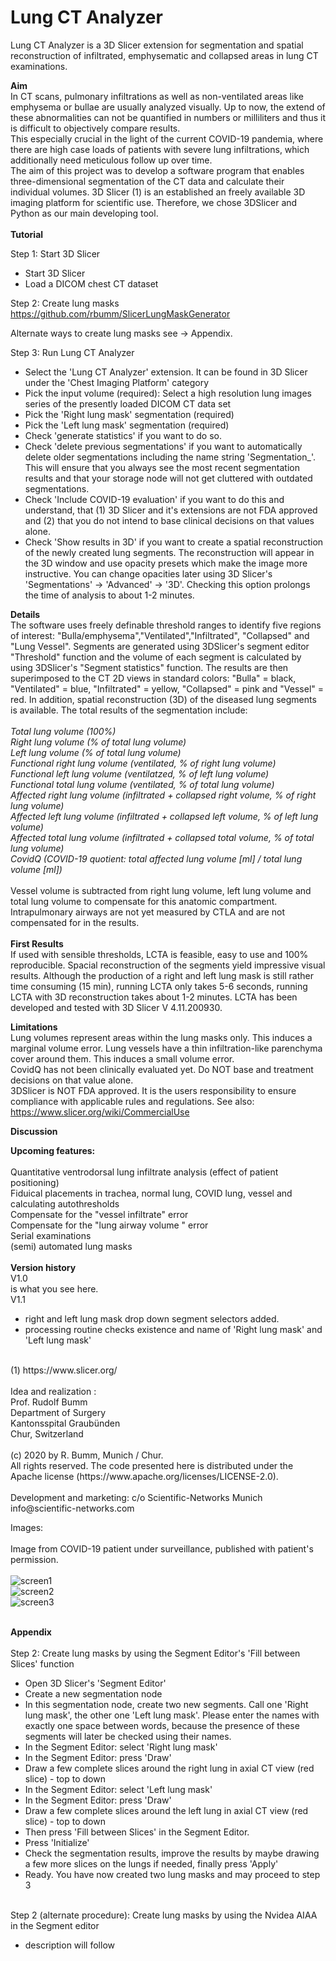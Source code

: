 # Lung CT Analyzer

Lung CT Analyzer is a 3D Slicer extension for segmentation and spatial reconstruction of infiltrated, emphysematic and collapsed areas in lung CT examinations. 

<b>Aim </b><br>
In CT scans, pulmonary infiltrations as well as non-ventilated areas like emphysema or bullae are usually analyzed visually. 
Up to now, the extend of these abnormalities can not be quantified in numbers or milliliters and thus it is difficult to objectively compare results.  
This especially crucial in the light of the current COVID-19 pandemia, where there are high case loads of patients with severe lung infiltrations, which additionally need meticulous follow up over time.   
The aim of this project was to develop a software program that enables three-dimensional segmentation of the CT data and calculate their individual volumes. 
3D Slicer (1) is an established an freely available 3D imaging platform for scientific use. Therefore, we chose 3DSlicer and Python as our main developing tool.  
<br>
<b>Tutorial</b><br>

Step 1: Start 3D Slicer
<ul>
<li>Start 3D Slicer</li>
<li>Load a DICOM chest CT dataset</li>
</ul>

Step 2: Create lung masks 
https://github.com/rbumm/SlicerLungMaskGenerator

Alternate ways to create lung masks see -> Appendix.  
  
Step 3: Run Lung CT Analyzer

<ul>
<li>Select the 'Lung CT Analyzer' extension. It can be found in 3D Slicer under the 'Chest Imaging Platform' category </li>
<li>Pick the input volume (required): Select a high resolution lung images series of the presently loaded DICOM CT data set  </li>
<li>Pick the 'Right lung mask' segmentation (required) </li>
<li>Pick the 'Left lung mask' segmentation (required)</li>
<li>Check 'generate statistics' if you want to do so. </li>
<li>Check 'delete previous segmentations' if you want to automatically delete older segmentations including the name string 'Segmentation_'. This will ensure that you always see the most recent segmentation results and that your storage node will not get cluttered with outdated segmentations.</li> 
<li>Check 'Include COVID-19 evaluation' if you want to do this and understand, that (1) 3D Slicer and it's extensions are not FDA approved and (2) that you do not intend to base clinical decisions on that values alone.  </li>
<li>Check 'Show results in 3D' if you want to create a spatial reconstruction of the newly created lung segments. The reconstruction will appear in the 3D window and use opacity presets which make the image more instructive. You can change opacities later using 3D Slicer's 'Segmentations' -> 'Advanced' -> '3D'. Checking this option prolongs the time of analysis to about 1-2 minutes.  </li>
</ul>

<b>Details</b><br>
The software uses freely definable threshold ranges to identify five regions of interest: "Bulla/emphysema","Ventilated","Infiltrated", "Collapsed" and "Lung Vessel". 
Segments are generated using 3DSlicer's segment editor "Threshold" function and the volume of each segment is calculated by using 3DSlicer's "Segment statistics" function. 
The results are then superimposed to the CT 2D views in standard colors: "Bulla" = black, "Ventilated" = blue, "Infiltrated" = yellow, "Collapsed" = pink and "Vessel" = red. 
In addition, spatial reconstruction (3D) of the diseased lung segments is available. The total results of the segmentation include:<br>
<br>
<i>Total lung volume (100%)<br>
Right lung volume (% of total lung volume)<br>
Left lung volume (% of total lung volume)<br>
Functional right lung volume (ventilated, % of right lung volume)<br>
Functional left lung volume (ventilatzed, % of left lung volume)<br>
Functional total lung volume (ventilated, % of total lung volume)<br>
Affected right lung volume (infiltrated + collapsed right volume, % of right lung volume)<br>
Affected left lung volume (infiltrated + collapsed left volume, % of left lung volume) <br>
Affected total lung volume (infiltrated + collapsed total volume, % of total lung volume) <br>
CovidQ (COVID-19 quotient: total affected lung volume [ml] /  total lung volume [ml]) <br></i><br>
Vessel volume is subtracted from right lung volume, left lung volume and total lung volume to compensate for this anatomic compartment.
Intrapulmonary airways are not yet measured by CTLA and are not compensated for in the results. <br>
<br>
<b>First Results</b><br>
If used with sensible thresholds, LCTA is feasible, easy to use and 100% reproducible. Spacial reconstruction of the segments yield impressive visual results.  Although the production of a right and left lung mask is still rather time consuming (15 min), running LCTA only takes 5-6 seconds, running LCTA with 3D reconstruction takes about 1-2  minutes. LCTA has been developed and tested with 3D Slicer V 4.11.200930. 

<b>Limitations</b><br>
Lung volumes represent areas within the lung masks only. This induces a marginal volume error. 
Lung vessels have a thin infiltration-like parenchyma cover around them. This induces a small volume error.  
CovidQ has not been clinically evaluated yet. Do NOT base and treatment decisions on that value alone.  
3DSlicer is NOT FDA approved. It is the users responsibility to ensure compliance with applicable rules and regulations. 
See also: https://www.slicer.org/wiki/CommercialUse

<b>Discussion</b><br>

<b>Upcoming features:</b><br> 
<br>
Quantitative ventrodorsal lung infiltrate analysis (effect of patient positioning)<br>
Fiduical placements in trachea, normal lung, COVID lung, vessel and calculating autothresholds<br>
Compensate for the "vessel infiltrate" error <br>
Compensate for the "lung airway volume " error <br>
Serial examinations<br>
(semi) automated lung masks<br>
<br>
<b>Version history</b><br>
V1.0 <br>
is what you see here. <br>
V1.1 <br>
- right and left lung mask drop down segment selectors added.    <br>
- processing routine checks existence and name of 'Right lung mask' and 'Left lung mask'<br>

<br>
(1) https://www.slicer.org/
<br>
<br>
Idea and realization :<br> 
Prof. Rudolf Bumm<br>
Department of Surgery<br>
Kantonsspital Graubünden<br>
Chur, Switzerland<br>
<br>
(c) 2020 by R. Bumm, Munich / Chur.<br> 
All rights reserved. The code presented here is distributed under the Apache license (https://www.apache.org/licenses/LICENSE-2.0).<br> 
<br>
Development and marketing: c/o Scientific-Networks Munich<br>
info@scientific-networks.com<br>

Images: <br>
<br>
Image from COVID-19 patient under surveillance, published with patient's permission.<br>
<br>
![screen1](https://user-images.githubusercontent.com/18140094/98554410-f5ddd600-22a0-11eb-9196-b9223c8ada3f.jpg)
<br>
![screen2](https://user-images.githubusercontent.com/18140094/98554914-9207dd00-22a1-11eb-9bae-7f537a765cc3.jpg)
<br>
![screen3](https://user-images.githubusercontent.com/18140094/98555178-e6ab5800-22a1-11eb-8cbf-7dfa3e346b43.jpg)

<br>
<b>Appendix</b> 
<br>
<br>
Step 2: Create lung masks by using the Segment Editor's 'Fill between Slices' function

<ul>
  <li>Open 3D Slicer's 'Segment Editor'</li>
  <li>Create a new segmentation node</li>
  <li>In this segmentation node, create two new segments. Call one 'Right lung mask', the other one 'Left lung mask'. Please enter the names with exactly one space between words, because the presence of these segments will later be checked using their names.</li>  
  <li>In the Segment Editor:  select 'Right lung mask' </li>
  <li>In the Segment Editor:  press 'Draw' </li>
  <li>Draw a few complete slices around the right lung in axial CT view (red slice) - top to down </li>
  <li>In the Segment Editor:  select 'Left lung mask' </li>
  <li>In the Segment Editor:  press 'Draw' </li>
  <li>Draw a few complete slices around the left lung in axial CT view (red slice) - top to down</li>
  <li>Then press 'Fill between Slices' in the Segment Editor. </li>
  <li>Press 'Initialize'</li>
  <li>Check the segmentation results, improve the results by maybe drawing a few more slices on the lungs if needed, finally press 'Apply'</li>
  <li>Ready. You have now created two lung masks and may proceed to step 3 </li>
</ul>
<br>  
Step 2 (alternate procedure): Create lung masks by using the Nvidea AIAA in the Segment editor
<ul>
  <li>description will follow</li>
</ul>
